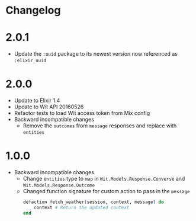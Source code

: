 Changelog
=============

# 2.0.1
* Update the `:uuid` package to its newest version now referenced as `:elixir_uuid`

# 2.0.0
* Update to Elixir 1.4
* Update to Wit API 20160526
* Refactor tests to load Wit access token from Mix config
* Backward incompatible changes
    - Remove the `outcomes` from `message` responses and replace with `entities`

# 1.0.0

* Backward incompatible changes
  * Change `entities` type to `map` in `Wit.Models.Response.Converse` and `Wit.Models.Response.Outcome`
  * Changed function signature for custom action to pass in the `message`
    ```elixir
    defaction fetch_weather(session, context, message) do
        context # Return the updated context
    end
    ```
    
